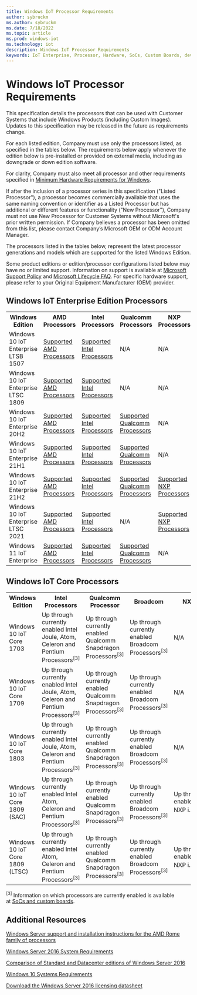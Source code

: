 ```yaml
---
title: Windows IoT Processor Requirements
author: sybruckm
ms.author: sybruckm
ms.date: 7/18/2022
ms.topic: article
ms.prod: windows-iot
ms.technology: iot
description: Windows IoT Processor Requirements
keywords: IoT Enterprise, Processor, Hardware, SoCs, Custom Boards, development devices, boards, SOC, SOM, system on chips, Windows IoT
---
```


# Windows IoT Processor Requirements

This specification details the processors that can be used with Customer Systems that include Windows Products (including Custom Images). Updates to this specification may be released in the future as requirements change.

For each listed edition, Company must use only the processors listed, as specified in the tables below. The requirements below apply whenever the edition below is pre-installed or provided on external media, including as downgrade or down edition software.

For clarity, Company must also meet all processor and other requirements specified in [Minimum Hardware Requirements for Windows](./Hardware_Requirements.md).

If after the inclusion of a processor series in this specification ("Listed Processor"), a processor becomes commercially available that uses the same naming convention or identifier as a Listed Processor but has additional or different features or functionality ("New Processor"), Company must not use New Processor for Customer Systems without Microsoft's prior written permission. If Company believes a processor has been omitted from this list, please contact Company’s Microsoft OEM or ODM Account Manager.

The processors listed in the tables below, represent the latest processor generations and models which are supported for the listed Windows Edition.

Some product editions or edition/processor configurations listed below may have no or limited support. Information on support is available at [Microsoft Support Policy](https://support.microsoft.com/lifecycle) and [Microsoft Lifecycle FAQ](https://support.microsoft.com/help/18581). For specific hardware support, please refer to your Original Equipment Manufacturer (OEM) provider.

## Windows IoT Enterprise Edition Processors
<table>
    <tr>
        <th>Windows Edition</th>
        <th>AMD Processors</th>
		<th>Intel Processors</th>
        <th>Qualcomm Processors</th>
        <th>NXP Processors</th>
    </tr>
	<tr>
		<td>Windows 10 IoT Enterprise LTSB 1507</td>
		<td><a href="supported\windows-10-LTSB-1507-supported-amd-processors.md"> Supported AMD Processors </a></td>
		<td><a href="supported\windows-10-LTSB-1507-supported-intel-processors.md"> Supported Intel Processors </a></td>
		<td>N/A</td>
    <td>N/A</td>
	</tr>
	<tr>
		<td>Windows 10 IoT Enterprise LTSC 1809</td>
		<td><a href="supported\windows-10-LTSC-1809-supported-amd-processors.md"> Supported AMD Processors </a></td>        
		<td><a href="supported\windows-10-LTSC-1809-supported-intel-processors.md"> Supported Intel Processors </a></td>
    <td>N/A</td>		
    <td>N/A</td>
	</tr>
	<tr>
		<td>Windows 10 IoT Enterprise 20H2</td>
		<td><a href="supported\windows-10-20H2-supported-amd-processors.md"> Supported AMD Processors </a></td>
		<td><a href="supported\windows-10-20H2-supported-intel-processors.md"> Supported Intel Processors </a></td>
    <td><a href="supported\windows-10-20H2-supported-qualcomm-processors.md"> Supported Qualcomm Processors </a></td>
    <td>N/A</td>
	</tr>
	<tr>
		<td>Windows 10 IoT Enterprise 21H1</td>
		<td><a href="supported\windows-10-21H1-supported-amd-processors.md"> Supported AMD Processors </a></td>
		<td><a href="supported\windows-10-21H1-supported-intel-processors.md"> Supported Intel Processors </a></td>
		<td><a href="supported\windows-10-21H1-supported-qualcomm-processors.md"> Supported Qualcomm Processors </a></td>
    <td>N/A</td>
	</tr>
    <tr>
		<td>Windows 10 IoT Enterprise 21H2</td>
		<td><a href="supported\windows-10-21H2-supported-amd-processors.md"> Supported AMD Processors </a></td>
		<td><a href="supported\windows-10-21H2-supported-intel-processors.md"> Supported Intel Processors </a></td>
		<td><a href="supported\windows-10-21H2-supported-qualcomm-processors.md"> Supported Qualcomm Processors </a></td>
    <td><a href="supported\21H2_NXP_Processors.md"> Supported NXP Processors </a></td>
	</tr>
    <tr>
		<td>Windows 10 IoT Enterprise LTSC 2021</td>
		<td><a href="supported\windows-10-LTSC-2021-supported-amd-processors.md"> Supported AMD Processors </a></td>
		<td><a href="supported\windows-10-LTSC-2021-supported-intel-processors.md"> Supported Intel Processors </a></td>
		<td>N/A</td>
    <td><a href="supported\21H2_LTSC_NXP_Processors.md"> Supported NXP Processors </a></td>
	</tr>
    <tr>
        <td>Windows 11 IoT Enterprise</td>
        <td><a href="supported\windows-11-supported-amd-processors.md"> Supported AMD Processors </a></td>
        <td><a href="supported\windows-11-supported-intel-processors.md"> Supported Intel Processors </a></td>
        <td><a href="supported\windows-11-supported-qualcomm-processors.md"> Supported Qualcomm Processors </a></td>
        <td>N/A</td>
    </tr>
</table>           

## Windows IoT Core Processors
<table>
 	<tr>
		<th>Windows Edition</th>
		<th>Intel Processors</th>
		<th>Qualcomm Processor</th>
		<th>Broadcom</th>
		<th>NXP Processors</th>
	</tr>
	<tr>
		<td>Windows 10 IoT Core 1703</td>
		<td>Up through currently enabled Intel Joule, Atom, Celeron and Pentium
		Processors<sup>[3]</sup></td>
		<td>Up through currently enabled Qualcomm Snapdragon Processors<sup>[3]</sup></td>
		<td>Up through currently enabled Broadcom Processors<sup>[3]</sup></td>
		<td>N/A</td>
	</tr>
	<tr>
		<td>Windows 10 IoT Core 1709</td>
		<td>Up through currently enabled Intel Joule, Atom, Celeron and Pentium
		Processors<sup>[3]</sup></td>
		<td>Up through currently enabled Qualcomm Snapdragon Processors<sup>[3]</sup></td>
		<td>Up through currently enabled Broadcom Processors<sup>[3]</sup></td>
		<td>N/A</td>
	</tr>
	<tr>
		<td>Windows 10 IoT Core 1803</td>
		<td>Up through currently enabled Intel Joule, Atom, Celeron and Pentium
		Processors<sup>[3]</sup></td>
		<td>Up through currently enabled Qualcomm Snapdragon Processors<sup>[3]</sup></td>
		<td>Up through currently enabled Broadcom Processors<sup>[3]</sup></td>
		<td>N/A</td>
	</tr>
	<tr>
		<td>Windows 10 IoT Core 1809 (SAC)</td>
		<td>Up through currently enabled Intel Atom, Celeron and Pentium
		Processors<sup>[3]</sup></td>
		<td>Up through currently enabled Qualcomm Snapdragon Processors<sup>[3]</sup></td>
		<td>Up through currently enabled Broadcom Processors<sup>[3]</sup></td>
		<td>Up through currently enabled NXP&nbsp;i.MXProcessors<sup>[3]</sup></td>
	</tr>
	<tr>
		<td>Windows 10 IoT Core 1809 (LTSC)</td>
		<td>Up through currently enabled Intel Atom, Celeron and Pentium
		Processors<sup>[3]</sup></td>
		<td>Up through currently enabled Qualcomm Snapdragon Processors<sup>[3]</sup></td>
		<td>Up through currently enabled Broadcom Processors<sup>[3]</sup></td>
		<td>Up through currently enabled NXP&nbsp;i.MXProcessors<sup>[3]</sup></td>
	</tr>
</table>

<sup>[3]</sup> Information on which processors are currently enabled is available
at [SoCs and custom boards](/windows/iot-core/learn-about-hardware/socsandcustomboards).



## Additional Resources
[Windows Server support and installation instructions for the AMD Rome family of processors](https://support.microsoft.com/help/4514607)

[Windows Server 2016 System Requirements](/windows-server/get-started/system-requirements)

[Comparison of Standard and Datacenter editions of Windows Server 2016](/windows-server/get-started/2016-edition-comparison)

[Windows 10 Systems Requirements ](https://www.microsoft.com/windows/windows-10-specifications#system-specifications)

[Download the Windows Server 2016 licensing datasheet](https://download.microsoft.com/download/7/2/9/7290EA05-DC56-4BED-9400-138C5701F174/WS2016LicensingDatasheet.pdf)
